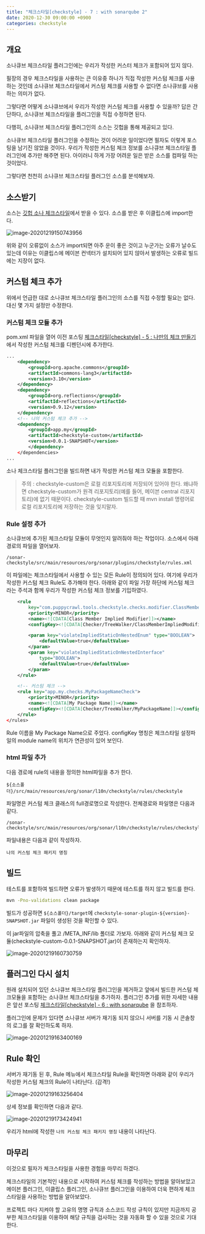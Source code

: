 ```yaml
---
title: "체크스타일[checkstyle] - 7 : with sonarqube 2"
date: 2020-12-30 09:00:00 +0900
categories: checkstyle
---
```


## 개요

소나큐브 체크스타일 플러그인에는 우리가 작성한 커스터 체크가 포함되어 있지 않다. 

필장의 경우 체크스타일을 사용하는 큰 이유중 하나가 직접 작성한 커스텀 체크를 사용하는 것인데 소나큐브 체크스타일에서 커스텀 체크를 사용할 수 없다면 소나큐브를 사용하는 의미가 없다.

그렇다면 어떻게 소나큐브에서 우리가 작성한 커스텀 체크를 사용할 수 있을까? 답은 간단하다, 소나큐브 체크스타일을 플러그인을 직접 수정하면 된다. 

다행히, 소나큐브 체크스타일 플러그인의 소스는 깃헙을 통해 제공되고 있다. 

소나큐브 체크스타일 플러그인을 수정하는 것이 어려운 일이었다면 필자도 이렇게 포스팅을 남기진 않았을 것이다. 우리가 작성한 커스텀 체크 정보를 소나큐브 체크스타일 플러그인에 추가만 해주면 된다. 아이러니 하게 가장 어려운 일은 받은 소스를 컴파일 하는 것이었다. 

그렇다면 천천히 소나큐브 체크스타일 플러그인 소스를 분석해보자.

## 소스받기

소스는 [깃헙 소나 체크스타일](https://github.com/checkstyle/sonar-checkstyle)에서 받을 수 있다. 소스를 받은 후 이클립스에 import한다.

![image-20201219150743956](../../assets/images/post/checkstyle-sonarqube-plugin/image-20201219150743956.png)

위와 같이 오류없이 소스가 import되면 아주 운이 좋은 것이고 누군가는 오류가 날수도 있는데 이유는 이클립스에 메이븐 컨넥터가 설치되어 있지 않아서 발생하는 오류로 빌드에는 지장이 없다.

## 커스텀 체크 추가

위에서 언급한 대로 소나큐브 체크스타일 플러그인의 소스를 직접 수정할 필요는 없다. 대신 몇 가지 설정만 수정한다.

### 커스텀 체크 모듈 추가

pom.xml 파일을 열어 이전 포스팅 [체크스타일[checkstyle] - 5 : 나만의 체크 만들기](2020-10-03-custom-check.md) 에서 작성한 커스텀 체크를 디펜던시에 추가한다.

```xml
...
    <dependency>
        <groupId>org.apache.commons</groupId>
        <artifactId>commons-lang3</artifactId>
        <version>3.10</version>
    </dependency>
    <dependency>
        <groupId>org.reflections</groupId>
        <artifactId>reflections</artifactId>
        <version>0.9.12</version>
    </dependency>
    <!-- 나의 커스텀 체크 추가 -->
    <dependency>
        <groupId>app.my</groupId>
        <artifactId>checkstyle-custom</artifactId>
        <version>0.0.1-SNAPSHOT</version>
        </dependency>
    </dependencies>
...
```

소나 체크스타일 플러그인을 빌드하면 내가 작성한 커스텀 체크 모듈을 포함한다. 

> 주의 : checkstyle-custom은 로컬 리포지토리에 저장되어 있어야 한다. 왜냐하면 checkstyle-custom가 원격 리포지토리(예를 들어, 메이븐 central 리포지토리)에 없기 때문이다. checkstyle-custom 빌드할 때 mvn install 명령어로 로컬 리포지토리에 저장하는 것을 잊지말자.

### Rule 설정 추가 

소나큐브에 추가된 체크스타일 모듈이 무엇인지 알려줘야 하는 작업이다. 소스에서 아래 경로의 파일을 열어보자.

```
/sonar-checkstyle/src/main/resources/org/sonar/plugins/checkstyle/rules.xml
```

이 파일에는 체크스타일에서 사용할 수 있는 모든 Rule이 정의되어 있다. 여기에 우리가 작성한 커스텀 체크 Rule도 추가해야 한다. 아래와 같이 파일 가장 하단에 커스텀 체크라는 주석과 함께 우리가 작성한 커스텀 체크 정보를 기입하였다.

```xml
	<rule
		key="com.puppycrawl.tools.checkstyle.checks.modifier.ClassMemberImpliedModifierCheck">
		<priority>MINOR</priority>
		<name><![CDATA[Class Member Implied Modifier]]></name>
		<configKey><![CDATA[Checker/TreeWalker/ClassMemberImpliedModifier]]></configKey>

		<param key="violateImpliedStaticOnNestedEnum" type="BOOLEAN">
			<defaultValue>true</defaultValue>
		</param>
		<param key="violateImpliedStaticOnNestedInterface"
			type="BOOLEAN">
			<defaultValue>true</defaultValue>
		</param>
	</rule>

	<!-- 커스텀 체크 -->
	<rule key="app.my.checks.MyPackageNameCheck">
		<priority>MINOR</priority>
		<name><![CDATA[My Package Name]]></name>
		<configKey><![CDATA[Checker/TreeWalker/MyPackageName]]></configKey>
	</rule>
</rules>
```

Rule 이름을 My Package Name으로 주었다. configKey 명칭은 체크스타일 설정파일의 module name의 위치가 연관성이 있어 보인다.

### html 파일 추가

다음 경로에 rule의 내용을 정의한 html파일을 추가 한다.

```
${소스폴더}/src/main/resources/org/sonar/l10n/checkstyle/rules/checkstyle
```

파일명은 커스텀 체크 클래스의 full경로명으로 작성한다. 전체경로와 파일명은 다음과 같다. 

```
/sonar-checkstyle/src/main/resources/org/sonar/l10n/checkstyle/rules/checkstyle/app.my.checks.MyPackageNameCheck.html
```

파일내용은 다음과 같이 작성하자.

```
나의 커스텀 체크 패키지 명칭
```

## 빌드

테스트를 포함하여 빌드하면 오류가 발생하기 때문에 테스트를 하지 않고 빌드를 한다. 

```bash
mvn -Pno-validations clean package
```

빌드가 성공하면 `${소스폴더}/target`에 `checkstyle-sonar-plugin-${version}-SNAPSHOT.jar` 파일이 생성된 것을 확인할 수 있다.

이 jar파일의 압축을 풀고 /META_INF/lib 폴더로 가보자. 아래와 같이 커스텀 체크 모듈(checkstyle-custom-0.0.1-SNAPSHOT.jar)이 존재하는지 확인하자. 

![image-20201219160730759](../../assets/images/post/checkstyle-sonarqube-plugin/image-20201219160730759.png)

## 플러그인 다시 설치

원래 설치되어 있던 소나큐브 체크스타일 플러그인을 제거하고 앞에서 빌드한 커스텀 체크모듈을 포함하는 소나큐브 체크스타일을 추가하자. 플러그인 추가를 위한 자세한 내용은 앞선 포스팅  [체크스타일[checkstyle] - 6 : with sonarqube](2020-12-19-chekcstyle-sonarqube-plugin.md) 을 참조하자.

플러그인에 문제가 있다면 소나큐브 서버가 재기동 되지 않으니 서버를 기동 시 콘솔창의 로그를 잘 확인하도록 하자.

![image-20201219163400169](../../assets/images/post/checkstyle-sonarqube-plugin/image-20201219163400169.png)

## Rule 확인

서버가 재기동 된 후, Rule 메뉴에서 체크스타일 Rule을 확인하면 아래와 같이 우리가 작성한 커스텀 체크의 Rule이 나타난다. (감격!)

![image-20201219163256404](../../assets/images/post/checkstyle-sonarqube-plugin/image-20201219163256404.png)

상세 정보를 확인하면 다음과 같다.

![image-20201219173424941](../../assets/images/post/checkstyle-sonarqube-plugin/image-20201219173424941.png)

우리가 html에 작성한 `나의 커스텀 체크 패키지 명칭` 내용이 나타난다. 

## 마무리

이것으로 필자가 체크스타일을 사용한 경험을 마무리 하겠다. 

체크스타일의 기본적인 내용으로 시작하여 커스텀 체크를 작성하는 방법을 알아보았고 메이븐 플러그인, 이클립스 플러그인, 소나큐브 플러그인을 이용하여 더욱 편하게 체크스타일을 사용하는 방법을 알아보았다.

프로젝트 마다 지켜야 할 고유의 명명 규칙과 소스코드 작성 규칙이 있지만 지금까지 공부한 체크스타일을 이용하여 해당 규칙을 검사하는 것을 자동화 할 수 있을 것으로 기대한다.